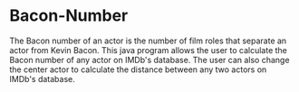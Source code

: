 # Bacon-Number
The Bacon number of an actor is the number of film roles that separate an actor from Kevin Bacon.
This java program allows the user to calculate the Bacon number of any actor on IMDb's database.
The user can also change the center actor to calculate the distance between any two actors on IMDb's database.
